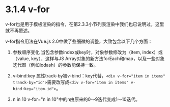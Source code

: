 <!--
 * @Author: zhanglingdi
 * @Date: 2019-12-03 16:34:55
 * @Email: 980583728@qq.com
 * @Company: Sinovatio
 * @version: v0.0.1
 * @LastEditors: zhanglingdi
 * @LastEditTime: 2019-12-03 16:42:37
 * @Description: test
 -->
# 3.1.4 v-for

v-for也是用于模板渲染的指令，在第2.3.3小节列表渲染中我们也已说明过，这里就不再赘述。

v-for指令用法在Vue.js 2.0中做了些细微的调整，大致包含以下几个方面：

1. 参数顺序变化
    当包含参数index或key时，对象参数修改为（item, index）或（value, 
key），这样与JS Array对象的新方法forEach和map，以及一些对象迭代器（例如lodash）的参数能保持一致。

2. v-bind:key
    属性track-by被v-bind：key代替，`<div v-for="item in items" tranck-by="id">`需要改写成`<div v-for="item in items" v-bind:key="item.id">`。

3. n in 10
    v-for="n in 10"中的n由原来的0～9迭代变成1～10迭代。